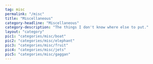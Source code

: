 ```yaml
---
tag: misc
permalink: "/misc"
title: "Miscellaneous"
category-headline: "Miscellaneous"
category-description: "The things I don't know where else to put."
layout: "category"
pic1: "categories/misc/boat"
pic2: "categories/misc/elephant"
pic3: "categories/misc/fruit"
pic4: "categories/misc/jets"
pic5: "categories/misc/gaggan"
---
```

